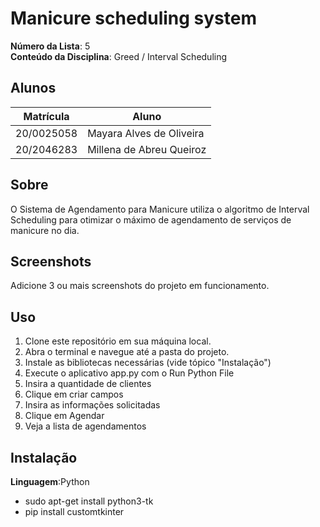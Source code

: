 # Manicure scheduling system

**Número da Lista**: 5<br>
**Conteúdo da Disciplina**: Greed / Interval Scheduling <br>

## Alunos
|Matrícula | Aluno |
| -- | -- |
|20/0025058| Mayara Alves de Oliveira
|20/2046283| Millena de Abreu Queiroz

## Sobre 
O Sistema de Agendamento para Manicure utiliza o algoritmo de Interval Scheduling para otimizar o máximo de agendamento de serviços de manicure no dia.

## Screenshots
Adicione 3 ou mais screenshots do projeto em funcionamento.

## Uso 
1. Clone este repositório em sua máquina local.
2. Abra o terminal e navegue até a pasta do projeto.
3. Instale as bibliotecas necessárias (vide tópico "Instalação")
4. Execute o aplicativo app.py com o Run Python File
5. Insira a quantidade de clientes
6. Clique em criar campos
7. Insira as informações solicitadas
8. Clique em Agendar
9. Veja a lista de agendamentos
 
## Instalação 
**Linguagem**:Python <br>
- sudo apt-get install python3-tk
- pip install customtkinter




